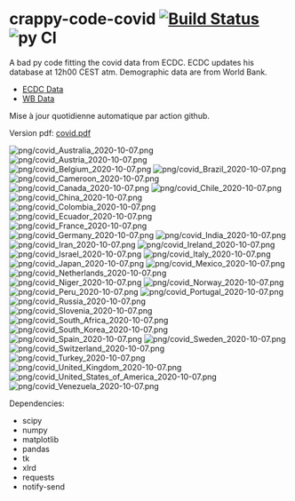 # crappy-code-covid [![Build Status](https://cloud.drone.io/api/badges/a-lemonnier/crappy-code-covid/status.svg)](https://cloud.drone.io/a-lemonnier/crappy-code-covid) ![py CI](https://github.com/a-lemonnier/crappy-code-covid/workflows/py%20CI/badge.svg)
 
A bad py code fitting the covid data from ECDC. ECDC updates his database at 12h00 CEST atm. Demographic data are from World Bank.
 
- [ECDC Data](https://www.ecdc.europa.eu/en/publications-data/download-todays-data-geographic-distribution-covid-19-cases-worldwide)
- [WB Data](https://data.worldbank.org/indicator/sp.pop.totl)
 
 
Mise à jour quotidienne automatique par action github.
 
Version pdf: [covid.pdf](https://github.com/a-lemonnier/crappy-code-covid/raw/master/covid.pdf)
 
![png/covid_Australia_2020-10-07.png](png/covid_Australia_2020-10-07.png)
![png/covid_Austria_2020-10-07.png](png/covid_Austria_2020-10-07.png)
![png/covid_Belgium_2020-10-07.png](png/covid_Belgium_2020-10-07.png)
![png/covid_Brazil_2020-10-07.png](png/covid_Brazil_2020-10-07.png)
![png/covid_Cameroon_2020-10-07.png](png/covid_Cameroon_2020-10-07.png)
![png/covid_Canada_2020-10-07.png](png/covid_Canada_2020-10-07.png)
![png/covid_Chile_2020-10-07.png](png/covid_Chile_2020-10-07.png)
![png/covid_China_2020-10-07.png](png/covid_China_2020-10-07.png)
![png/covid_Colombia_2020-10-07.png](png/covid_Colombia_2020-10-07.png)
![png/covid_Ecuador_2020-10-07.png](png/covid_Ecuador_2020-10-07.png)
![png/covid_France_2020-10-07.png](png/covid_France_2020-10-07.png)
![png/covid_Germany_2020-10-07.png](png/covid_Germany_2020-10-07.png)
![png/covid_India_2020-10-07.png](png/covid_India_2020-10-07.png)
![png/covid_Iran_2020-10-07.png](png/covid_Iran_2020-10-07.png)
![png/covid_Ireland_2020-10-07.png](png/covid_Ireland_2020-10-07.png)
![png/covid_Israel_2020-10-07.png](png/covid_Israel_2020-10-07.png)
![png/covid_Italy_2020-10-07.png](png/covid_Italy_2020-10-07.png)
![png/covid_Japan_2020-10-07.png](png/covid_Japan_2020-10-07.png)
![png/covid_Mexico_2020-10-07.png](png/covid_Mexico_2020-10-07.png)
![png/covid_Netherlands_2020-10-07.png](png/covid_Netherlands_2020-10-07.png)
![png/covid_Niger_2020-10-07.png](png/covid_Niger_2020-10-07.png)
![png/covid_Norway_2020-10-07.png](png/covid_Norway_2020-10-07.png)
![png/covid_Peru_2020-10-07.png](png/covid_Peru_2020-10-07.png)
![png/covid_Portugal_2020-10-07.png](png/covid_Portugal_2020-10-07.png)
![png/covid_Russia_2020-10-07.png](png/covid_Russia_2020-10-07.png)
![png/covid_Slovenia_2020-10-07.png](png/covid_Slovenia_2020-10-07.png)
![png/covid_South_Africa_2020-10-07.png](png/covid_South_Africa_2020-10-07.png)
![png/covid_South_Korea_2020-10-07.png](png/covid_South_Korea_2020-10-07.png)
![png/covid_Spain_2020-10-07.png](png/covid_Spain_2020-10-07.png)
![png/covid_Sweden_2020-10-07.png](png/covid_Sweden_2020-10-07.png)
![png/covid_Switzerland_2020-10-07.png](png/covid_Switzerland_2020-10-07.png)
![png/covid_Turkey_2020-10-07.png](png/covid_Turkey_2020-10-07.png)
![png/covid_United_Kingdom_2020-10-07.png](png/covid_United_Kingdom_2020-10-07.png)
![png/covid_United_States_of_America_2020-10-07.png](png/covid_United_States_of_America_2020-10-07.png)
![png/covid_Venezuela_2020-10-07.png](png/covid_Venezuela_2020-10-07.png)
 
Dependencies:
- scipy
- numpy
- matplotlib
- pandas
- tk
- xlrd
- requests
- notify-send
